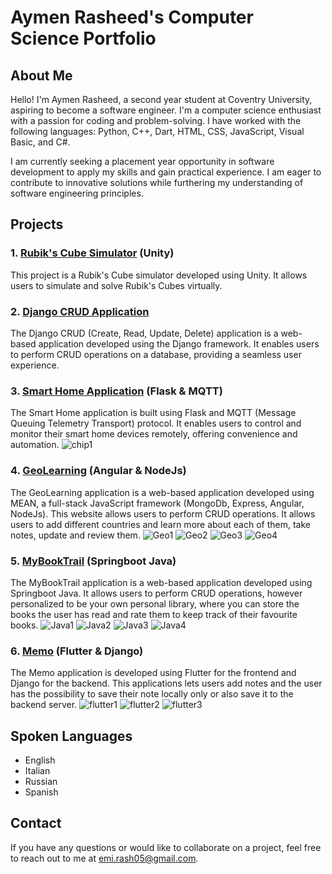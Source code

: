 # Aymen Rasheed's Computer Science Portfolio

## About Me

Hello! I'm Aymen Rasheed, a second year student at Coventry University, aspiring to become a software engineer. I'm a computer science enthusiast with a passion for coding and problem-solving. I have worked with the following languages: Python, C++, Dart, HTML, CSS, JavaScript, Visual Basic, and C#. 

I am currently seeking a placement year opportunity in software development to apply my skills and gain practical experience. I am eager to contribute to innovative solutions while furthering my understanding of software engineering principles.

## Projects

### 1. [Rubik's Cube Simulator]() (Unity)

This project is a Rubik's Cube simulator developed using Unity. It allows users to simulate and solve Rubik's Cubes virtually.

### 2. [Django CRUD Application](https://github.com/Emu55/Basic-CRUD-Project--Django)

The Django CRUD (Create, Read, Update, Delete) application is a web-based application developed using the Django framework. It enables users to perform CRUD operations on a database, providing a seamless user experience.

### 3. [Smart Home Application](https://github.com/Emu55/Smart-Home-App) (Flask & MQTT)

The Smart Home application is built using Flask and MQTT (Message Queuing Telemetry Transport) protocol. It enables users to control and monitor their smart home devices remotely, offering convenience and automation.
![chip1](https://github.com/user-attachments/assets/635d70f6-f022-46dd-b7a9-f74e91f7bd26)


### 4. [GeoLearning](https://github.com/Emu55/GeoLearning) (Angular & NodeJs)

The GeoLearning application is a web-based application developed using MEAN, a full-stack JavaScript framework (MongoDb, Express, Angular, NodeJs). This website allows users to perform CRUD operations. It allows users to add different countries and learn more about each of them, take notes, update and review them.
![Geo1](https://github.com/user-attachments/assets/3b5f7534-443e-496e-a65f-4087744b7e9c)
![Geo2](https://github.com/user-attachments/assets/bf05d430-91c3-4fc9-8308-687035bd2bb8)
![Geo3](https://github.com/user-attachments/assets/996d64a6-0bc0-4e66-a1c3-d0d583e72280)
![Geo4](https://github.com/user-attachments/assets/b1c5619c-2037-4dd1-b729-d12d65670e23)

### 5. [MyBookTrail](https://github.com/Emu55/MyBookTrail) (Springboot Java)

The MyBookTrail application is a web-based application developed using Springboot Java. It allows users to perform CRUD operations, however personalized to be your own personal library, where you can store the books the user has read and rate them to keep track of their favourite books.
![Java1](https://github.com/user-attachments/assets/a2db1d36-e057-4ea9-8c62-fc6a059b2a2c)
![Java2](https://github.com/user-attachments/assets/64a3cb31-b226-427e-9fc5-45b0ee3234b2)
![Java3](https://github.com/user-attachments/assets/94f91354-77e2-4a00-a614-fe0559e8f992)
![Java4](https://github.com/user-attachments/assets/f9cb61ae-3997-47e3-a327-4e8153638f89)

### 6. [Memo](https://github.com/Emu55/Memo) (Flutter & Django)

The Memo application is developed using Flutter for the frontend and Django for the backend. This applications lets users add notes and the user has the possibility to save their note locally only or also save it to the backend server. 
![flutter1](https://github.com/user-attachments/assets/e8bd6fbc-5a8c-4760-a355-428602389ead)
![flutter2](https://github.com/user-attachments/assets/ad34db41-be24-437c-b2c1-69a3f5e32abf)
![flutter3](https://github.com/user-attachments/assets/9af2e15f-37f8-4f4f-881c-8725a771e5e3)


## Spoken Languages

- English
- Italian
- Russian
- Spanish

## Contact

If you have any questions or would like to collaborate on a project, feel free to reach out to me at [emi.rash05@gmail.com](mailto:emi.rash05@gmail.com).

